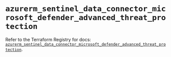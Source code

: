 # `azurerm_sentinel_data_connector_microsoft_defender_advanced_threat_protection`

Refer to the Terraform Registry for docs: [`azurerm_sentinel_data_connector_microsoft_defender_advanced_threat_protection`](https://registry.terraform.io/providers/hashicorp/azurerm/4.36.0/docs/resources/sentinel_data_connector_microsoft_defender_advanced_threat_protection).
